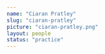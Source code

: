 ```yaml
---
name: "Ciaran Pratley"
slug: "ciaran-pratley"
picture: "ciaran-pratley.png"
layout: people
status: "practice"
---
```


